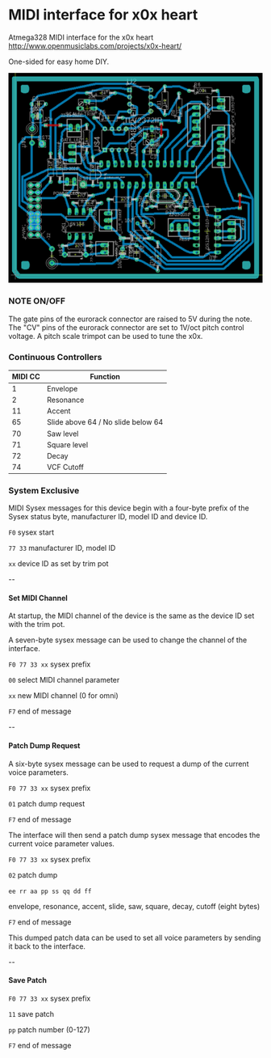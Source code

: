 # MIDI interface for x0x heart

Atmega328 MIDI interface for the x0x heart http://www.openmusiclabs.com/projects/x0x-heart/

One-sided for easy home DIY.

![atmega_x0x_midi_layout](atmega_x0x_midi_layout.png)

### NOTE ON/OFF

The gate pins of the eurorack connector are raised to 5V during the note. The "CV" pins of the eurorack connector are set to 1V/oct pitch control voltage. A pitch scale trimpot can be used to tune the x0x.

### Continuous Controllers

| MIDI CC | Function                           |
| ------- | ---------------------------------- |
| 1       | Envelope                           |
| 2       | Resonance                          |
| 11      | Accent                             |
| 65      | Slide above 64 / No slide below 64 |
| 70      | Saw level                          |
| 71      | Square level                       |
| 72      | Decay                              |
| 74      | VCF Cutoff                         |

### System Exclusive

MIDI Sysex messages for this device begin with a four-byte prefix of the Sysex status byte, manufacturer ID, model ID and device ID.

`F0` sysex start

`77 33` manufacturer ID, model ID

`xx` device ID as set by trim pot

--

#### Set MIDI Channel

At startup, the MIDI channel of the device is the same as the device ID set with the trim pot.

A seven-byte sysex message can be used to change the channel of the interface.

`F0 77 33 xx` sysex prefix

`00` select MIDI channel parameter

`xx` new MIDI channel (0 for omni)

`F7` end of message

--

#### Patch Dump Request

A six-byte sysex message can be used to request a dump of the current voice parameters.

`F0 77 33 xx` sysex prefix

`01` patch dump request

`F7` end of message

The interface will then send a patch dump sysex message that encodes the current voice parameter values.

`F0 77 33 xx` sysex prefix

`02` patch dump

`ee rr aa pp ss qq dd ff`

envelope, resonance, accent, slide, saw, square, decay, cutoff (eight bytes)

`F7` end of message

This dumped patch data can be used to set all voice parameters by sending it back to the interface.

--

#### Save Patch

`F0 77 33 xx` sysex prefix

`11` save patch

`pp` patch number (0-127)

`F7` end of message

